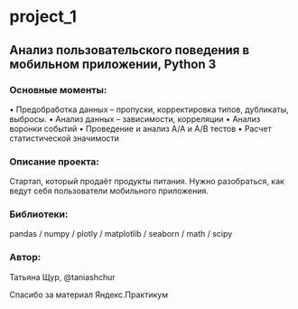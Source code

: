 # project_1
## Анализ пользовательского поведения в мобильном приложении, Python 3

### Основные моменты: 
• Предобработка данных – пропуски, корректировка типов, дубликаты, выбросы. 
• Анализ данных – зависимости, корреляции 
• Анализ воронки событий 
• Проведение и анализ A/A и A/B тестов 
• Расчет статистической значимости

### Описание проекта:
Cтартап, который продаёт продукты питания. Нужно разобраться, как ведут себя пользователи мобильного приложения.

### Библиотеки:
pandas / numpy / plotly / matplotlib / seaborn / math / scipy

### Автор:
Татьяна Щур, @taniashchur

Спасибо за материал Яндекс.Практикум
